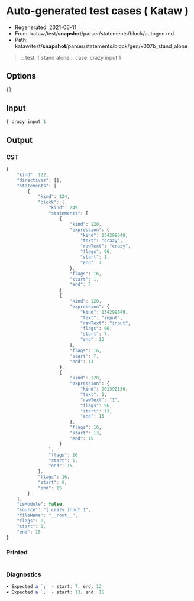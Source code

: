 # Auto-generated test cases ( Kataw )
- Regenerated: 2021-06-11
- From: kataw/test/__snapshot__/parser/statements/block/autogen.md
- Path: kataw/test/__snapshot__/parser/statements/block/gen/x007b_stand_alone
> :: test: { stand alone
> :: case: crazy input 1
## Options

`````js
{}
`````
## Input

`````js
{ crazy input 1
`````
## Output

### CST

```javascript
{
    "kind": 122,
    "directives": [],
    "statements": [
        {
            "kind": 124,
            "block": {
                "kind": 249,
                "statements": [
                    {
                        "kind": 120,
                        "expression": {
                            "kind": 134299649,
                            "text": "crazy",
                            "rawText": "crazy",
                            "flags": 96,
                            "start": 1,
                            "end": 7
                        },
                        "flags": 16,
                        "start": 1,
                        "end": 7
                    },
                    {
                        "kind": 120,
                        "expression": {
                            "kind": 134299649,
                            "text": "input",
                            "rawText": "input",
                            "flags": 96,
                            "start": 7,
                            "end": 13
                        },
                        "flags": 16,
                        "start": 7,
                        "end": 13
                    },
                    {
                        "kind": 120,
                        "expression": {
                            "kind": 201392130,
                            "text": 1,
                            "rawText": "1",
                            "flags": 96,
                            "start": 13,
                            "end": 15
                        },
                        "flags": 16,
                        "start": 13,
                        "end": 15
                    }
                ],
                "flags": 16,
                "start": 1,
                "end": 15
            },
            "flags": 16,
            "start": 0,
            "end": 15
        }
    ],
    "isModule": false,
    "source": "{ crazy input 1",
    "fileName": "__root__",
    "flags": 0,
    "start": 0,
    "end": 15
}
```

### Printed

```javascript

```

### Diagnostics

```javascript
✖ Expected a `;` - start: 7, end: 13
✖ Expected a `;` - start: 13, end: 15

```

